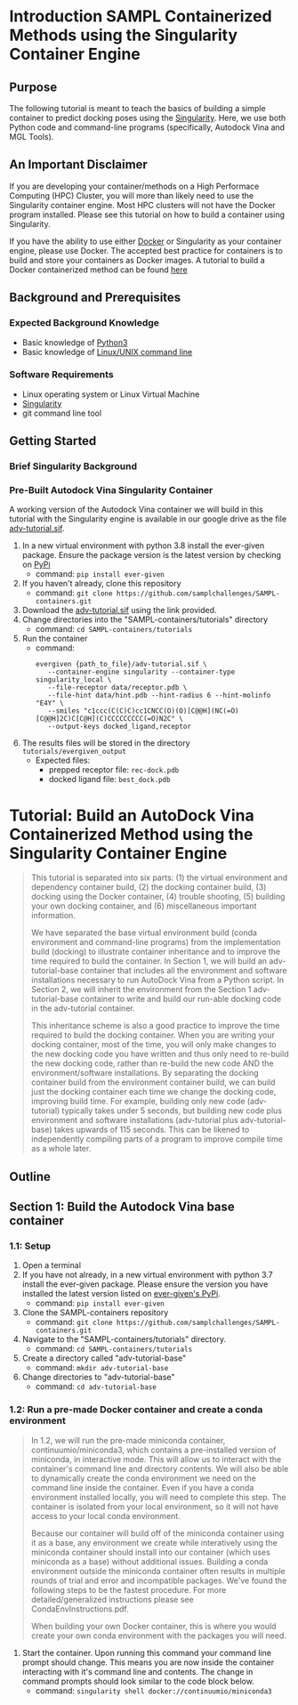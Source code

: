 # Introduction SAMPL Containerized Methods using the Singularity Container Engine

## Purpose
The following tutorial is meant to teach the basics of building a simple container to predict docking poses using the [Singularity](https://sylabs.io/guides/3.5/user-guide/introduction.html#:~:text=Why%20use%20containers%3F%C2%B6). Here, we use both Python code and command-line programs (specifically, Autodock Vina and MGL Tools).

## An Important Disclaimer
If you are developing your container/methods on a High Performace Computing (HPC) Cluster, you will more than likely need to use the Singularity container engine. Most HPC clusters will not have the Docker program installed. Please see this tutorial on how to build a container using Singularity.

If you have the ability to use either [Docker](https://www.docker.com/resources/what-container/) or Singularity as your container engine, please use Docker. The accepted best practice for containers is to build and store your containers as Docker images. A tutorial to build a Docker containerized method can be found [here](https://github.com/samplchallenges/SAMPL-containers/blob/main/tutorials/README.md)

## Background and Prerequisites

### Expected Background Knowledge
* Basic knowledge of [Python3](https://www.python.org/download/releases/3.0/)
* Basic knowledge of [Linux/UNIX command line](https://ubuntu.com/tutorials/command-line-for-beginners#1-overview)

### Software Requirements
* Linux operating system or Linux Virtual Machine
* [Singularity](https://sylabs.io/guides/3.0/user-guide/installation.html)
* git command line tool


## Getting Started

### Brief Singularity Background

### Pre-Built Autodock Vina Singularity Container
A working version of the Autodock Vina container we will build in this tutorial with the Singularity engine is available in our google drive as the file [adv-tutorial.sif](https://drive.google.com/file/d/1yEKSLU6AKZzECUiTRpOoFVk6u-Bn44aY/view?usp=sharing). 
1. In a new virtual environment with python 3.8 install the ever-given package. Ensure the package version is the latest version by checking on [PyPi](https://pypi.org/project/ever-given/)
      * command: `pip install ever-given`
2. If you haven't already, clone this repository
      * command: `git clone https://github.com/samplchallenges/SAMPL-containers.git`
4. Download the [adv-tutorial.sif](https://drive.google.com/file/d/1yEKSLU6AKZzECUiTRpOoFVk6u-Bn44aY/view?usp=sharing) using the link provided. 
5. Change directories into the "SAMPL-containers/tutorials" directory
      * command: `cd SAMPL-containers/tutorials`
6. Run the container
      * command: 
         ```
         evergiven {path_to_file}/adv-tutorial.sif \
            --container-engine singularity --container-type singularity_local \
            --file-receptor data/receptor.pdb \
            --file-hint data/hint.pdb --hint-radius 6 --hint-molinfo "E4Y" \
            --smiles "c1ccc(C(C)C)cc1CNCC(O)(O)[C@@H](NC(=O)[C@@H]2C)C[C@H](C)CCCCCCCCC(=O)N2C" \
            --output-keys docked_ligand,receptor
         ```
7. The results files will be stored in the directory `tutorials/evergiven_output`
      * Expected files:
           * prepped receptor file: `rec-dock.pdb`
           * docked ligand file: `best_dock.pdb`

# Tutorial: Build an AutoDock Vina Containerized Method using the Singularity Container Engine
> This tutorial is separated into six parts: (1) the virtual environment and dependency container build, (2) the docking container build, (3) docking using the Docker container, (4) trouble shooting, (5) building your own docking container, and (6) miscellaneous important information.
> 
> We have separated the base virtual environment build (conda environment and command-line programs) from the implementation build (docking) to illustrate container inheritance and to improve the time required to build the container. In Section 1, we will build an adv-tutorial-base container that includes all the environment and software installations necessary to run AutoDock Vina from a Python script. In Section 2, we will inherit the environment from the Section 1 adv-tutorial-base container to write and build our run-able docking code in the adv-tutorial container.
> 
> This inheritance scheme is also a good practice to improve the time required to build the docking container. When you are writing your docking container, most of the time, you will only make changes to the new docking code you have written and thus only need to re-build the new docking code, rather than re-build the new code AND the environment/software installations. By separating the docking container build from the environment container build, we can build just the docking container each time we change the docking code, improving build time. For example, building only new code (adv-tutorial) typically takes under 5 seconds, but building new code plus environment and software installations (adv-tutorial plus adv-tutorial-base) takes upwards of 115 seconds. This can be likened to independently compiling parts of a program to improve compile time as a whole later.


## Outline

## Section 1: Build the Autodock Vina base container
### 1.1: Setup
1. Open a terminal
2. If you have not already, in a new virtual environment with python 3.7 install the ever-given package. Please ensure the version you have installed the latest version listed on [ever-given's PyPi](https://pypi.org/project/ever-given/).
    * command: `pip install ever-given`
3. Clone the SAMPL-containers repository
    * command: `git clone https://github.com/samplchallenges/SAMPL-containers.git`
4. Navigate to the "SAMPL-containers/tutorials" directory.
    * command: `cd SAMPL-containers/tutorials`
5. Create a directory called "adv-tutorial-base"
    * command: `mkdir adv-tutorial-base`
6. Change directories to "adv-tutorial-base"
    * command: `cd adv-tutorial-base`

### 1.2: Run a pre-made Docker container and create a conda environment
> In 1.2, we will run the pre-made miniconda container, continuumio/miniconda3, which contains a pre-installed version of miniconda, in interactive mode. This will allow us to interact with the container's command line and directory contents. We will also be able to dynamically create the conda environment we need on the command line inside the container. Even if you have a conda environment installed locally, you will need to complete this step. The container is isolated from your local environment, so it will not have access to your local conda environment.
> 
> Because our container will build off of the miniconda container using it as a base, any environment we create while interatively using the miniconda container should install into our container (which uses miniconda as a base) without additional issues. Building a conda environment outside the miniconda container often results in multiple rounds of trial and error and incompatible packages. We've found the following steps to be the fastest procedure. For more detailed/generalized instructions please see CondaEnvInstructions.pdf.
> 
> When building your own Docker container, this is where you would create your own conda environment with the packages you will need.
1. Start the container. Upon running this command your command line prompt should change. This means you are now inside the container interacting with it's command line and contents. The change in command prompts should look similar to the code block below.
    * command: `singularity shell docker://continuumio/miniconda3`
